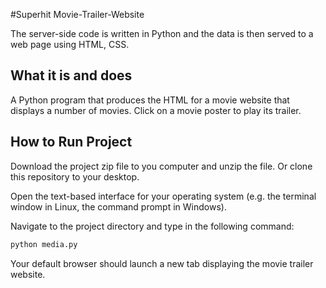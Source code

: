 #Superhit Movie-Trailer-Website

The server-side code is written in Python and the data is then served to a web page using
HTML, CSS.

## What it is and does

A Python program that produces the HTML for a movie website that displays
a number of movies. Click on a movie poster to play its trailer.

## How to Run Project

Download the project zip file to you computer and unzip the file. Or clone this
repository to your desktop.

Open the text-based interface for your operating system (e.g. the terminal
window in Linux, the command prompt in Windows).

Navigate to the project directory and type in the following command:

```bash
python media.py
```

Your default browser should launch a new tab displaying the movie trailer website.
